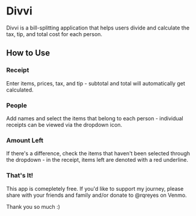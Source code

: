 # Divvi

Divvi is a bill-splitting application that helps users divide and calculate the tax, tip, and total cost for each person.

## How to Use

### Receipt

Enter items, prices, tax, and tip - subtotal and total will automatically get calculated.

### People

Add names and select the items that belong to each person - individual receipts can be viewed via the dropdown icon.

### Amount Left

If there's a difference, check the items that haven't been selected through the dropdown - in the receipt, items left are denoted with a red underline.

### That's It!

This app is comepletely free. If you'd like to support my journey, please share with your friends and family and/or donate to @rqreyes on Venmo.

Thank you so much :&#41;
